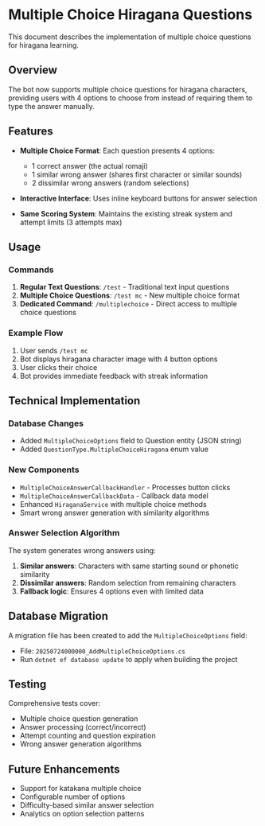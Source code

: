 # Multiple Choice Hiragana Questions

This document describes the implementation of multiple choice questions for hiragana learning.

## Overview

The bot now supports multiple choice questions for hiragana characters, providing users with 4 options to choose from instead of requiring them to type the answer manually.

## Features

- **Multiple Choice Format**: Each question presents 4 options:
  - 1 correct answer (the actual romaji)
  - 1 similar wrong answer (shares first character or similar sounds)
  - 2 dissimilar wrong answers (random selections)

- **Interactive Interface**: Uses inline keyboard buttons for answer selection

- **Same Scoring System**: Maintains the existing streak system and attempt limits (3 attempts max)

## Usage

### Commands

1. **Regular Text Questions**: `/test` - Traditional text input questions
2. **Multiple Choice Questions**: `/test mc` - New multiple choice format
3. **Dedicated Command**: `/multiplechoice` - Direct access to multiple choice questions

### Example Flow

1. User sends `/test mc`
2. Bot displays hiragana character image with 4 button options
3. User clicks their choice
4. Bot provides immediate feedback with streak information

## Technical Implementation

### Database Changes

- Added `MultipleChoiceOptions` field to Question entity (JSON string)
- Added `QuestionType.MultipleChoiceHiragana` enum value

### New Components

- `MultipleChoiceAnswerCallbackHandler` - Processes button clicks
- `MultipleChoiceAnswerCallbackData` - Callback data model
- Enhanced `HiraganaService` with multiple choice methods
- Smart wrong answer generation with similarity algorithms

### Answer Selection Algorithm

The system generates wrong answers using:

1. **Similar answers**: Characters with same starting sound or phonetic similarity
2. **Dissimilar answers**: Random selection from remaining characters
3. **Fallback logic**: Ensures 4 options even with limited data

## Database Migration

A migration file has been created to add the `MultipleChoiceOptions` field:
- File: `20250724000000_AddMultipleChoiceOptions.cs`
- Run `dotnet ef database update` to apply when building the project

## Testing

Comprehensive tests cover:
- Multiple choice question generation
- Answer processing (correct/incorrect)
- Attempt counting and question expiration
- Wrong answer generation algorithms

## Future Enhancements

- Support for katakana multiple choice
- Configurable number of options
- Difficulty-based similar answer selection
- Analytics on option selection patterns